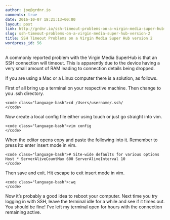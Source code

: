 ```yaml
---
author: joe@grdnr.io
comments: true
date: 2016-10-07 18:21:13+00:00
layout: post
link: http://grdnr.io/ssh-timeout-problems-on-a-virgin-media-super-hub-version-2/
slug: ssh-timeout-problems-on-a-virgin-media-super-hub-version-2
title: SSH Timeout Problems on a Virgin Media Super Hub version 2
wordpress_id: 56
---
```


A commonly reported problem with the Virgin Media SuperHub is that an SSH connection will timeout. This is apparently due to the device having a very small amount of RAM leading to connection details being dropped.




If you are using a Mac or a Linux computer there is a solution, as follows.





First of all bring up a terminal on your respective machine. Then change to you .ssh directory.  




    
    <code class="language-bash">cd /Users/username/.ssh/  
    </code>





Now create a local config file either using touch or just go straight into vim.  




    
    <code class="language-bash">vim config  
    </code>





When the editor opens copy and paste the following into it. Remember to press **i**to enter insert mode in vim.  




    
    <code class="language-bash"># Site-wide defaults for various options Host * ServerAliveCountMax 600 ServerAliveInterval 10
    </code>





Then save and exit. Hit escape to exit insert mode in vim.  




    
    <code class="language-bash">:wq
    </code>





Now it’s probably a good idea to reboot your computer. Next time you try logging in with SSH, leave the terminal idle for a while and see if it times out. You should be fine! I’ve left my terminal open for hours with the connection remaining active.
